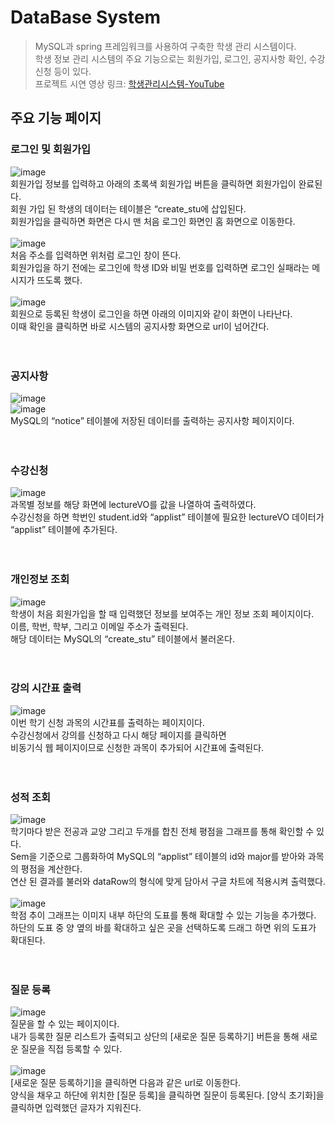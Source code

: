 # DataBase System<br/>
> MySQL과 spring 프레임워크를 사용하여 구축한 학생 관리 시스템이다.<br/>
> 학생 정보 관리 시스템의 주요 기능으로는 회원가입, 로그인, 공지사항 확인, 수강신청 등이 있다.<br/>
> 프로젝트 시연 영상 링크: [학생관리시스템-YouTube](https://www.youtube.com/watch?v=h9YNuLTT2PE&t=3s)



## 주요 기능 페이지


### 로그인 및 회원가입
![image](https://user-images.githubusercontent.com/45943080/103730623-9db81b80-5026-11eb-9cd4-9c43a11db279.png)<br/>
회원가입 정보를 입력하고 아래의 초록색 회원가입 버튼을 클릭하면 회원가입이 완료된다. <br/>
회원 가입 된 학생의 데이터는 테이블은 “create_stu에 삽입된다. <br/>
회원가입을 클릭하면 화면은 다시 맨 처음 로그인 화면인 홈 화면으로 이동한다.<br/><br/>
![image](https://user-images.githubusercontent.com/45943080/103730632-a4df2980-5026-11eb-96e2-db6491f832fd.png)<br/>
처음 주소를 입력하면 위처럼 로그인 창이 뜬다. <br/>
회원가입을 하기 전에는 로그인에 학생 ID와 비밀 번호를 입력하면 로그인 실패라는 메시지가 뜨도록 했다. <br/><br/>
![image](https://user-images.githubusercontent.com/45943080/103730634-a7418380-5026-11eb-8429-74d8f0411ecd.png)<br/>
회원으로 등록된 학생이 로그인을 하면 아래의 이미지와 같이 화면이 나타난다. <br/>
이때 확인을 클릭하면 바로 시스템의 공지사항 화면으로 url이 넘어간다. <br/><br/><br/>

### 공지사항
![image](https://user-images.githubusercontent.com/45943080/103730686-c4765200-5026-11eb-8cfd-f218765eae57.png)<br/>
![image](https://user-images.githubusercontent.com/45943080/103730694-c7714280-5026-11eb-9c05-cba574639938.png)<br/>
MySQL의 “notice” 테이블에 저장된 데이터를 출력하는 공지사항 페이지이다.<br/><br/><br/>

### 수강신청 
![image](https://user-images.githubusercontent.com/45943080/103730724-d8ba4f00-5026-11eb-8706-e1ac53fc0286.png)<br/>
과목별 정보를 해당 화면에 lectureVO를 값을 나열하여 출력하였다.<br/>
수강신청을 하면 학번인 student.id와 “applist” 테이블에 필요한 lectureVO 데이터가 “applist” 테이블에 추가된다.<br/><br/><br/>

### 개인정보 조회
![image](https://user-images.githubusercontent.com/45943080/103730753-ea035b80-5026-11eb-8501-756fbda58f42.png)<br/>
학생이 처음 회원가입을 할 때 입력했던 정보를 보여주는 개인 정보 조회 페이지이다. <br/>
이름, 학번, 학부, 그리고 이메일 주소가 출력된다. <br/>
해당 데이터는 MySQL의 “create_stu” 테이블에서 불러온다.<br/><br/><br/>

### 강의 시간표 출력
![image](https://user-images.githubusercontent.com/45943080/103730781-f982a480-5026-11eb-90f2-67cc927e8abe.png)<br/>
이번 학기 신청 과목의 시간표를 출력하는 페이지이다. <br/>
수강신청에서 강의를 신청하고 다시 해당 페이지를 클릭하면 <br/>
비동기식 웹 페이지이므로 신청한 과목이 추가되어 시간표에 출력된다. <br/><br/><br/>

### 성적 조회
![image](https://user-images.githubusercontent.com/45943080/103730810-0acbb100-5027-11eb-9310-4f678f971ad9.png)<br/>
학기마다 받은 전공과 교양 그리고 두개를 합친 전체 평점을 그래프를 통해 확인할 수 있다. <br/>
Sem을 기준으로 그룹화하여 MySQL의 “applist” 테이블의 id와 major를 받아와 과목의 평점을 계산한다. <br/>
연산 된 결과를 불러와 dataRow의 형식에 맞게 담아서 구글 차트에 적용시켜 출력했다.<br/><br/>
![image](https://user-images.githubusercontent.com/45943080/103730874-2d5dca00-5027-11eb-8da2-c20f08e19f80.png)<br/>
학점 추이 그래프는 이미지 내부 하단의 도표를 통해 확대할 수 있는 기능을 추가했다. <br/>
하단의 도표 중 양 옆의 바를 확대하고 싶은 곳을 선택하도록 드래그 하면 위의 도표가 확대된다. <br/><br/><br/>

### 질문 등록
![image](https://user-images.githubusercontent.com/45943080/103730851-21720800-5027-11eb-8df1-ce57918628bc.png)<br/>
질문을 할 수 있는 페이지이다. <br/>
내가 등록한 질문 리스트가 출력되고 상단의 [새로운 질문 등록하기] 버튼을 통해 새로운 질문을 직접 등록할 수 있다. <br/><br/>
![image](https://user-images.githubusercontent.com/45943080/103730860-23d46200-5027-11eb-8a1a-dc6c5a7986d7.png)<br/>
[새로운 질문 등록하기]을 클릭하면 다음과 같은 url로 이동한다. <br/>
양식을 채우고 하단에 위치한 [질문 등록]을 클릭하면 질문이 등록된다. [양식 초기화]을 클릭하면 입력했던 글자가 지워진다. <br/><br/><br/>
